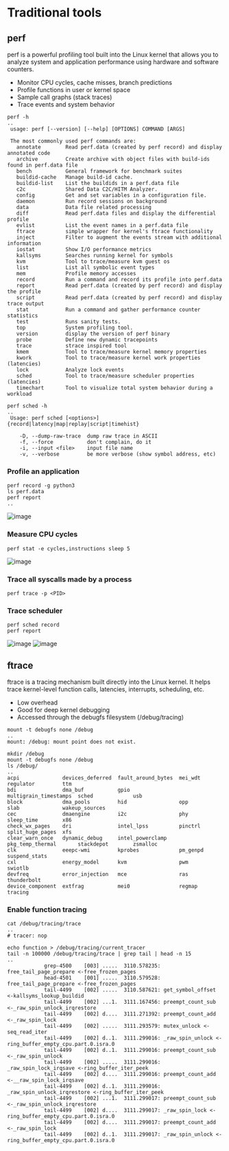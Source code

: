 # Traditional tools
## perf
perf is a powerful profiling tool built into the Linux kernel that allows you to analyze system and application performance using hardware and software counters.

- Monitor CPU cycles, cache misses, branch predictions
- Profile functions in user or kernel space
- Sample call graphs (stack traces)
- Trace events and system behavior
```
perf -h
..
 usage: perf [--version] [--help] [OPTIONS] COMMAND [ARGS]

 The most commonly used perf commands are:
   annotate        Read perf.data (created by perf record) and display annotated code
   archive         Create archive with object files with build-ids found in perf.data file
   bench           General framework for benchmark suites
   buildid-cache   Manage build-id cache.
   buildid-list    List the buildids in a perf.data file
   c2c             Shared Data C2C/HITM Analyzer.
   config          Get and set variables in a configuration file.
   daemon          Run record sessions on background
   data            Data file related processing
   diff            Read perf.data files and display the differential profile
   evlist          List the event names in a perf.data file
   ftrace          simple wrapper for kernel's ftrace functionality
   inject          Filter to augment the events stream with additional information
   iostat          Show I/O performance metrics
   kallsyms        Searches running kernel for symbols
   kvm             Tool to trace/measure kvm guest os
   list            List all symbolic event types
   mem             Profile memory accesses
   record          Run a command and record its profile into perf.data
   report          Read perf.data (created by perf record) and display the profile
   script          Read perf.data (created by perf record) and display trace output
   stat            Run a command and gather performance counter statistics
   test            Runs sanity tests.
   top             System profiling tool.
   version         display the version of perf binary
   probe           Define new dynamic tracepoints
   trace           strace inspired tool
   kmem            Tool to trace/measure kernel memory properties
   kwork           Tool to trace/measure kernel work properties (latencies)
   lock            Analyze lock events
   sched           Tool to trace/measure scheduler properties (latencies)
   timechart       Tool to visualize total system behavior during a workload

perf sched -h
..
 Usage: perf sched [<options>] {record|latency|map|replay|script|timehist}

    -D, --dump-raw-trace  dump raw trace in ASCII
    -f, --force           don't complain, do it
    -i, --input <file>    input file name
    -v, --verbose         be more verbose (show symbol address, etc)
```
### Profile an application
```
perf record -g python3
ls perf.data
perf report
..
```
![image](https://github.com/user-attachments/assets/7b4938c1-87e2-4ee2-8c7c-32c1878f5bd4)
### Measure CPU cycles
```
perf stat -e cycles,instructions sleep 5
```
![image](https://github.com/user-attachments/assets/1c4d82ca-3953-4a62-ae28-7198b83db002)
### Trace all syscalls made by a process
```
perf trace -p <PID>
```
### Trace scheduler
```
perf sched record
perf report
```
![image](https://github.com/user-attachments/assets/d48affe5-392c-4919-9c66-e43d8de25a0f)
![image](https://github.com/user-attachments/assets/1133d500-78c9-45b6-91c7-2cf89890e7af)
## ftrace
ftrace is a tracing mechanism built directly into the Linux kernel. It helps trace kernel-level function calls, latencies, interrupts, scheduling, etc.
- Low overhead
- Good for deep kernel debugging
- Accessed through the debugfs filesystem (/debug/tracing)
```
mount -t debugfs none /debug
..
mount: /debug: mount point does not exist.

mkdir /debug
mount -t debugfs none /debug
ls /debug/
..
acpi              devices_deferred  fault_around_bytes  mei_wdt                regulator         ttm
bdi               dma_buf           gpio                multigrain_timestamps  sched             usb
block             dma_pools         hid                 opp                    slab              wakeup_sources
cec               dmaengine         i2c                 phy                    sleep_time        x86
check_wx_pages    dri               intel_lpss          pinctrl                split_huge_pages  xfs
clear_warn_once   dynamic_debug     intel_powerclamp    pkg_temp_thermal       stackdepot        zsmalloc
clk               eeepc-wmi         kprobes             pm_genpd               suspend_stats
cxl               energy_model      kvm                 pwm                    swiotlb
devfreq           error_injection   mce                 ras                    thunderbolt
device_component  extfrag           mei0                regmap                 tracing
```
### Enable function tracing
```
cat /debug/tracing/trace
..
# tracer: nop

echo function > /debug/tracing/current_tracer
tail -n 100000 /debug/tracing/trace | grep tail | head -n 15
..
            grep-4500    [003] .....  3110.578235: free_tail_page_prepare <-free_frozen_pages
            head-4501    [001] .....  3110.579528: free_tail_page_prepare <-free_frozen_pages
            tail-4499    [002] .....  3110.587621: get_symbol_offset <-kallsyms_lookup_buildid
            tail-4499    [002] ...1.  3111.167456: preempt_count_sub <-_raw_spin_unlock_irqrestore
            tail-4499    [002] d....  3111.271392: preempt_count_add <-_raw_spin_lock
            tail-4499    [002] .....  3111.293579: mutex_unlock <-seq_read_iter
            tail-4499    [002] d..1.  3111.299016: _raw_spin_unlock <-ring_buffer_empty_cpu.part.0.isra.0
            tail-4499    [002] d..1.  3111.299016: preempt_count_sub <-_raw_spin_unlock
            tail-4499    [002] .....  3111.299016: _raw_spin_lock_irqsave <-ring_buffer_iter_peek
            tail-4499    [002] d....  3111.299016: preempt_count_add <-__raw_spin_lock_irqsave
            tail-4499    [002] d..1.  3111.299016: _raw_spin_unlock_irqrestore <-ring_buffer_iter_peek
            tail-4499    [002] ...1.  3111.299017: preempt_count_sub <-_raw_spin_unlock_irqrestore
            tail-4499    [002] d....  3111.299017: _raw_spin_lock <-ring_buffer_empty_cpu.part.0.isra.0
            tail-4499    [002] d....  3111.299017: preempt_count_add <-_raw_spin_lock
            tail-4499    [002] d..1.  3111.299017: _raw_spin_unlock <-ring_buffer_empty_cpu.part.0.isra.0
```
